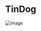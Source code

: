 # TinDog
![image](https://github.com/vaibhav1456/TinDog/assets/92862567/b3b03153-d76e-49d6-a2a9-3d0d1940062a)
